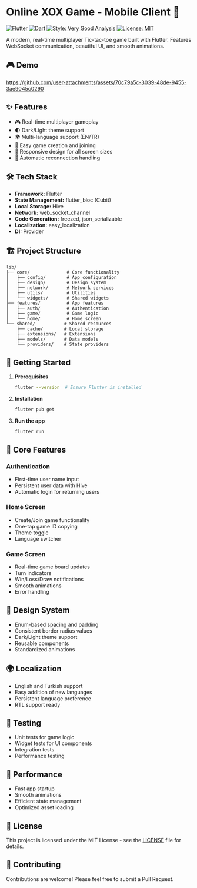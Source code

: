 # Online XOX Game - Mobile Client 📱

[![Flutter](https://img.shields.io/badge/Flutter-3.x-02569B?logo=flutter)](https://flutter.dev)
[![Dart](https://img.shields.io/badge/Dart-3.x-0175C2?logo=dart)](https://dart.dev)
[![Style: Very Good Analysis](https://img.shields.io/badge/style-very_good_analysis-B22C89.svg)](https://pub.dev/packages/very_good_analysis)
[![License: MIT](https://img.shields.io/badge/License-MIT-yellow.svg)](https://opensource.org/licenses/MIT)

A modern, real-time multiplayer Tic-tac-toe game built with Flutter. Features WebSocket communication, beautiful UI, and smooth animations.

## 🎮 Demo

https://github.com/user-attachments/assets/70c79a5c-3039-48de-9455-3ae9045c0290

## ✨ Features

- 🎮 Real-time multiplayer gameplay
- 🌓 Dark/Light theme support
- 🌍 Multi-language support (EN/TR)
- 🎯 Easy game creation and joining
- 📱 Responsive design for all screen sizes
- 🔄 Automatic reconnection handling

## 🛠️ Tech Stack

- **Framework:** Flutter
- **State Management:** flutter_bloc (Cubit)
- **Local Storage:** Hive
- **Network:** web_socket_channel
- **Code Generation:** freezed, json_serializable
- **Localization:** easy_localization
- **DI:** Provider

## 🏗️ Project Structure

```
lib/
├── core/              # Core functionality
│   ├── config/        # App configuration
│   ├── design/        # Design system
│   ├── network/       # Network services
│   ├── utils/         # Utilities
│   └── widgets/       # Shared widgets
├── features/          # App features
│   ├── auth/          # Authentication
│   ├── game/          # Game logic
│   └── home/          # Home screen
└── shared/           # Shared resources
    ├── cache/        # Local storage
    ├── extensions/   # Extensions
    ├── models/       # Data models
    └── providers/    # State providers
```

## 🚀 Getting Started

1. **Prerequisites**
   ```bash
   flutter --version  # Ensure Flutter is installed
   ```

2. **Installation**
   ```bash
   flutter pub get
   ```

3. **Run the app**
   ```bash
   flutter run
   ```

## 🎯 Core Features

### Authentication
- First-time user name input
- Persistent user data with Hive
- Automatic login for returning users

### Home Screen
- Create/Join game functionality
- One-tap game ID copying
- Theme toggle
- Language switcher

### Game Screen
- Real-time game board updates
- Turn indicators
- Win/Loss/Draw notifications
- Smooth animations
- Error handling

## 🎨 Design System

- Enum-based spacing and padding
- Consistent border radius values
- Dark/Light theme support
- Reusable components
- Standardized animations

## 🌍 Localization

- English and Turkish support
- Easy addition of new languages
- Persistent language preference
- RTL support ready

## 🧪 Testing

- Unit tests for game logic
- Widget tests for UI components
- Integration tests
- Performance testing

## 📱 Performance

- Fast app startup
- Smooth animations
- Efficient state management
- Optimized asset loading

## 📄 License

This project is licensed under the MIT License - see the [LICENSE](LICENSE) file for details.

## 🤝 Contributing

Contributions are welcome! Please feel free to submit a Pull Request.
